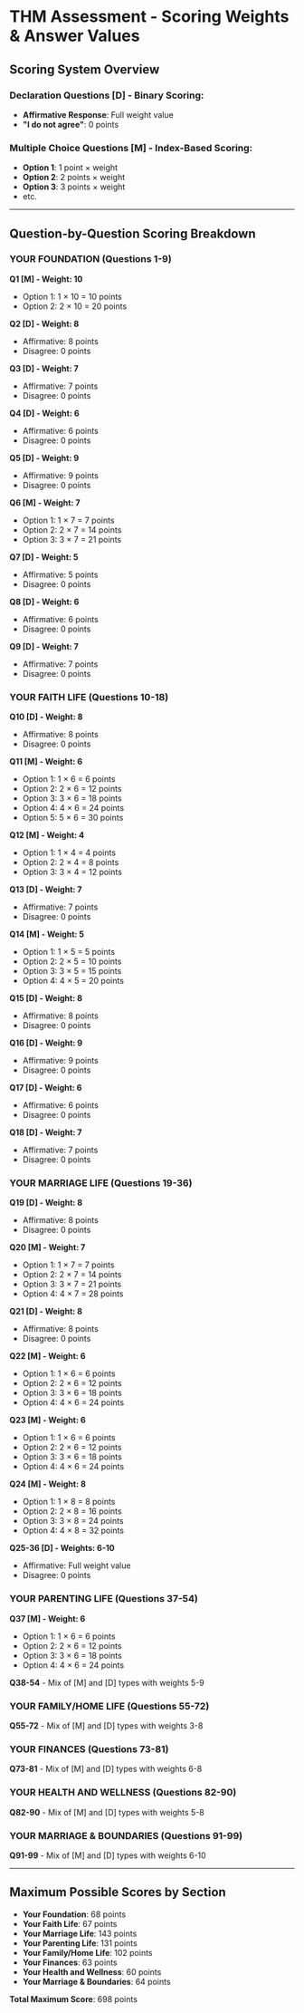 # THM Assessment - Scoring Weights & Answer Values

## Scoring System Overview

### Declaration Questions [D] - Binary Scoring:
- **Affirmative Response**: Full weight value
- **"I do not agree"**: 0 points

### Multiple Choice Questions [M] - Index-Based Scoring:
- **Option 1**: 1 point × weight
- **Option 2**: 2 points × weight  
- **Option 3**: 3 points × weight
- etc.

---

## Question-by-Question Scoring Breakdown

### YOUR FOUNDATION (Questions 1-9)

**Q1 [M] - Weight: 10**
- Option 1: 1 × 10 = 10 points
- Option 2: 2 × 10 = 20 points

**Q2 [D] - Weight: 8**
- Affirmative: 8 points
- Disagree: 0 points

**Q3 [D] - Weight: 7**
- Affirmative: 7 points
- Disagree: 0 points

**Q4 [D] - Weight: 6**
- Affirmative: 6 points
- Disagree: 0 points

**Q5 [D] - Weight: 9**
- Affirmative: 9 points
- Disagree: 0 points

**Q6 [M] - Weight: 7**
- Option 1: 1 × 7 = 7 points
- Option 2: 2 × 7 = 14 points
- Option 3: 3 × 7 = 21 points

**Q7 [D] - Weight: 5**
- Affirmative: 5 points
- Disagree: 0 points

**Q8 [D] - Weight: 6**
- Affirmative: 6 points
- Disagree: 0 points

**Q9 [D] - Weight: 7**
- Affirmative: 7 points
- Disagree: 0 points

### YOUR FAITH LIFE (Questions 10-18)

**Q10 [D] - Weight: 8**
- Affirmative: 8 points
- Disagree: 0 points

**Q11 [M] - Weight: 6**
- Option 1: 1 × 6 = 6 points
- Option 2: 2 × 6 = 12 points
- Option 3: 3 × 6 = 18 points
- Option 4: 4 × 6 = 24 points
- Option 5: 5 × 6 = 30 points

**Q12 [M] - Weight: 4**
- Option 1: 1 × 4 = 4 points
- Option 2: 2 × 4 = 8 points
- Option 3: 3 × 4 = 12 points

**Q13 [D] - Weight: 7**
- Affirmative: 7 points
- Disagree: 0 points

**Q14 [M] - Weight: 5**
- Option 1: 1 × 5 = 5 points
- Option 2: 2 × 5 = 10 points
- Option 3: 3 × 5 = 15 points
- Option 4: 4 × 5 = 20 points

**Q15 [D] - Weight: 8**
- Affirmative: 8 points
- Disagree: 0 points

**Q16 [D] - Weight: 9**
- Affirmative: 9 points
- Disagree: 0 points

**Q17 [D] - Weight: 6**
- Affirmative: 6 points
- Disagree: 0 points

**Q18 [D] - Weight: 7**
- Affirmative: 7 points
- Disagree: 0 points

### YOUR MARRIAGE LIFE (Questions 19-36)

**Q19 [D] - Weight: 8**
- Affirmative: 8 points
- Disagree: 0 points

**Q20 [M] - Weight: 7**
- Option 1: 1 × 7 = 7 points
- Option 2: 2 × 7 = 14 points
- Option 3: 3 × 7 = 21 points
- Option 4: 4 × 7 = 28 points

**Q21 [D] - Weight: 8**
- Affirmative: 8 points
- Disagree: 0 points

**Q22 [M] - Weight: 6**
- Option 1: 1 × 6 = 6 points
- Option 2: 2 × 6 = 12 points
- Option 3: 3 × 6 = 18 points
- Option 4: 4 × 6 = 24 points

**Q23 [M] - Weight: 6**
- Option 1: 1 × 6 = 6 points
- Option 2: 2 × 6 = 12 points
- Option 3: 3 × 6 = 18 points
- Option 4: 4 × 6 = 24 points

**Q24 [M] - Weight: 8**
- Option 1: 1 × 8 = 8 points
- Option 2: 2 × 8 = 16 points
- Option 3: 3 × 8 = 24 points
- Option 4: 4 × 8 = 32 points

**Q25-36 [D] - Weights: 6-10**
- Affirmative: Full weight value
- Disagree: 0 points

### YOUR PARENTING LIFE (Questions 37-54)

**Q37 [M] - Weight: 6**
- Option 1: 1 × 6 = 6 points
- Option 2: 2 × 6 = 12 points
- Option 3: 3 × 6 = 18 points
- Option 4: 4 × 6 = 24 points

**Q38-54** - Mix of [M] and [D] types with weights 5-9

### YOUR FAMILY/HOME LIFE (Questions 55-72)

**Q55-72** - Mix of [M] and [D] types with weights 3-8

### YOUR FINANCES (Questions 73-81)

**Q73-81** - Mix of [M] and [D] types with weights 6-8

### YOUR HEALTH AND WELLNESS (Questions 82-90)

**Q82-90** - Mix of [M] and [D] types with weights 5-8

### YOUR MARRIAGE & BOUNDARIES (Questions 91-99)

**Q91-99** - Mix of [M] and [D] types with weights 6-10

---

## Maximum Possible Scores by Section

- **Your Foundation**: 68 points
- **Your Faith Life**: 67 points  
- **Your Marriage Life**: 143 points
- **Your Parenting Life**: 131 points
- **Your Family/Home Life**: 102 points
- **Your Finances**: 63 points
- **Your Health and Wellness**: 60 points
- **Your Marriage & Boundaries**: 64 points

**Total Maximum Score**: 698 points